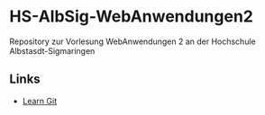 # HS-AlbSig-WebAnwendungen2
Repository zur Vorlesung WebAnwendungen 2 an der Hochschule Albstasdt-Sigmaringen

## Links

* [Learn Git](https://learngitbranching.js.org)
